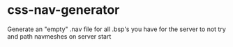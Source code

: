 # css-nav-generator
Generate an "empty" .nav file for all .bsp's you have for the server to not try and path navmeshes on server start 
